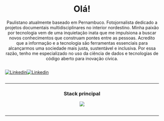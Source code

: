 <h1 align="center">Olá!</h1>

<p align="center">
  Paulistano atualmente baseado em Pernambuco. Fotojornalista dedicado a projetos documentais multidisciplinares no interior nordestino. Minha paixão por tecnologia vem de uma inquietação inata que me impulsiona a buscar novos conhecimentos que construam pontes entre as pessoas. Acredito que a informação e a tecnologia são ferramentas essenciais para alcançarmos uma sociedade mais justa, sustentável e inclusiva. Por essa razão, tenho me especializado no uso da ciência de dados e tecnologias de código aberto para inovação cívica.
</p>
<div style="display: flex;">
  <div>
    <p align="center">
      <a href=https://www.linkedin.com/in/dvths/>
        <img alt="Linkedin" src=https://img.shields.io/badge/LinkedIn-0077B5?style=for-the-badge&logo=linkedin&logoColor=white>
      </a>
    </p>
  </div>
  <div>
    <p align="center">
      <a href=mailto:tiagohs.dev@gmail.com?Subject=Ola%20Tiago>
        <img alt="Linkedin" src=https://img.shields.io/badge/Gmail-D14836?style=for-the-badge&logo=gmail&logoColor=white>
      </a>
    </p>
  </div>
</div>

--- 
<h3 align="center">Stack principal</h3>

<p align="center">
  <a href="https://skillicons.dev">
    <img src="https://skillicons.dev/icons?i=git,linux,docker,neovim,python,nodejs,typescript,mysql,mongodb" />
  </a>
</p>

## <!-- &perline=5 -->

---
